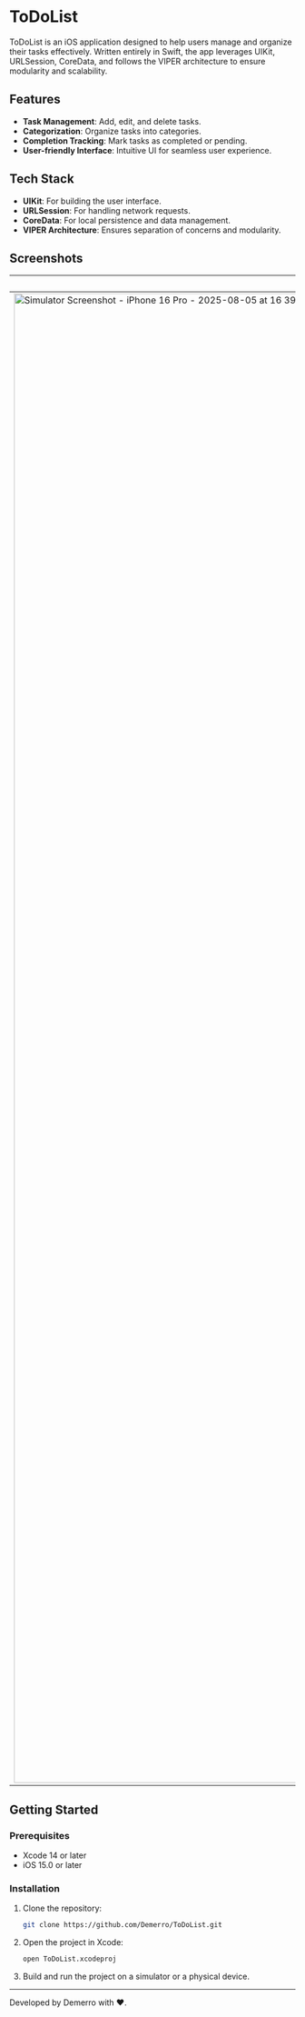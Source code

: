 # ToDoList

ToDoList is an iOS application designed to help users manage and organize their tasks effectively. Written entirely in Swift, the app leverages UIKit, URLSession, CoreData, and follows the VIPER architecture to ensure modularity and scalability.

## Features

- **Task Management**: Add, edit, and delete tasks.
- **Categorization**: Organize tasks into categories.
- **Completion Tracking**: Mark tasks as completed or pending.
- **User-friendly Interface**: Intuitive UI for seamless user experience.

## Tech Stack

- **UIKit**: For building the user interface.
- **URLSession**: For handling network requests.
- **CoreData**: For local persistence and data management.
- **VIPER Architecture**: Ensures separation of concerns and modularity.

## Screenshots

| Task List  | Edit Task |
|------------|----------|
|  <img width="1206" height="2622" alt="Simulator Screenshot - iPhone 16 Pro - 2025-08-05 at 16 39 40" src="https://github.com/user-attachments/assets/6056c017-0fce-4764-a8c5-93b03e697ea5" /> | <img width="1206" height="2622" alt="Simulator Screenshot - iPhone 16 Pro - 2025-08-05 at 16 39 46" src="https://github.com/user-attachments/assets/f1fbe97e-432a-48c7-a3b9-7d4747a0a285" /> |

## Getting Started

### Prerequisites

- Xcode 14 or later
- iOS 15.0 or later

### Installation

1. Clone the repository:
   ```bash
   git clone https://github.com/Demerro/ToDoList.git
   ```

2. Open the project in Xcode:
   ```bash
   open ToDoList.xcodeproj
   ```

3. Build and run the project on a simulator or a physical device.

---

Developed by Demerro with ❤️.
